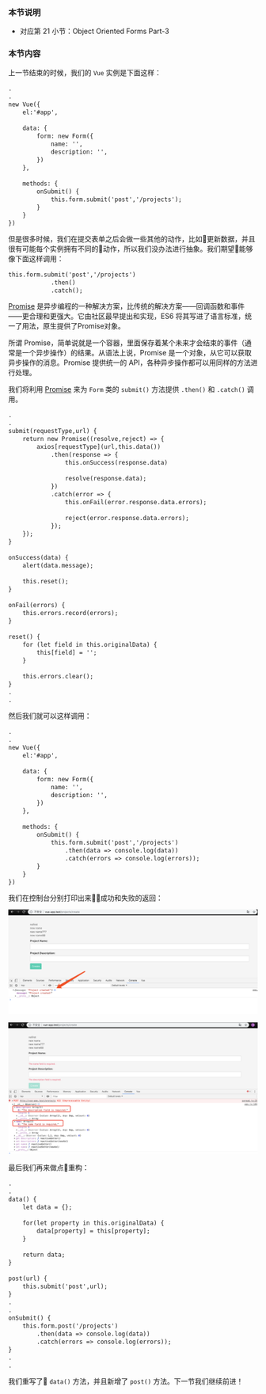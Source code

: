 
### 本节说明

* 对应第 21 小节：Object Oriented Forms Part-3

### 本节内容

上一节结束的时候，我们的 `Vue` 实例是下面这样：

```
.
.
new Vue({
    el:'#app',

    data: {
        form: new Form({
            name: '',
            description: '',
        })
    },

    methods: {
        onSubmit() {
            this.form.submit('post','/projects');
        }
    }
})
```

但是很多时候，我们在提交表单之后会做一些其他的动作，比如更新数据，并且很有可能每个实例拥有不同的动作，所以我们没办法进行抽象。我们期望能够像下面这样调用：

```
this.form.submit('post','/projects')
            .then()
            .catch();
```

[Promise](http://es6.ruanyifeng.com/#docs/promise) 是异步编程的一种解决方案，比传统的解决方案——回调函数和事件——更合理和更强大。它由社区最早提出和实现，ES6 将其写进了语言标准，统一了用法，原生提供了Promise对象。

所谓 Promise，简单说就是一个容器，里面保存着某个未来才会结束的事件（通常是一个异步操作）的结果。从语法上说，Promise 是一个对象，从它可以获取异步操作的消息。Promise 提供统一的 API，各种异步操作都可以用同样的方法进行处理。

我们将利用 [Promise](http://es6.ruanyifeng.com/#docs/promise) 来为 `Form` 类的 `submit()` 方法提供 `.then()` 和 `.catch()` 调用。

```
.
.
submit(requestType,url) {
    return new Promise((resolve,reject) => {
        axios[requestType](url,this.data())
            .then(response => {
                this.onSuccess(response.data)

                resolve(response.data);
            })
            .catch(error => {
                this.onFail(error.response.data.errors);

                reject(error.response.data.errors);
            });
    }); 
}

onSuccess(data) {
    alert(data.message);

    this.reset();
}

onFail(errors) {
    this.errors.record(errors);
}

reset() {
    for (let field in this.originalData) {
        this[field] = '';
    }

    this.errors.clear();
}
.
.
```

然后我们就可以这样调用：

```
.
.
new Vue({
    el:'#app',

    data: {
        form: new Form({
            name: '',
            description: '',
        })
    },

    methods: {
        onSubmit() {
            this.form.submit('post','/projects')
                .then(data => console.log(data))
                .catch(errors => console.log(errors));
        }
    }
})
```

我们在控制台分别打印出来成功和失败的返回：

![file](../images/learn-vue/21-2.png)

![file](../images/learn-vue/21-1.png)


最后我们再来做点重构：

```
.
.
data() {
    let data = {};

    for(let property in this.originalData) {
        data[property] = this[property];
    }

    return data;
}

post(url) {
    this.submit('post',url);
}
.
.
onSubmit() {
    this.form.post('/projects')
        .then(data => console.log(data))
        .catch(errors => console.log(errors));
}
.
.
```

我们重写了 `data()` 方法，并且新增了 `post()` 方法。下一节我们继续前进！